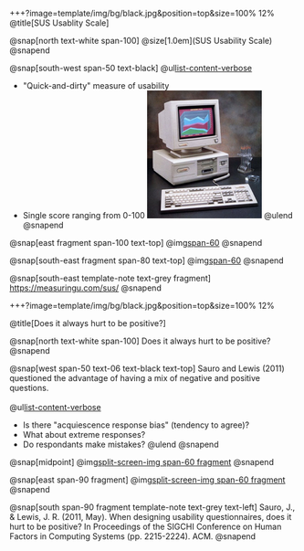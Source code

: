 +++?image=template/img/bg/black.jpg&position=top&size=100% 12%
@title[SUS Usablity Scale]

@snap[north text-white span-100]
@size[1.0em](SUS Usability Scale)
@snapend

@snap[south-west span-50 text-black]
@ul[list-content-verbose](false)
- "Quick-and-dirty" measure of usability
- Single score ranging from 0-100
![](assets/1986-computer.jpg)
@ulend
@snapend

@snap[east fragment span-100 text-top]
@img[span-60](assets/sus-scale.jpg)
@snapend

@snap[south-east fragment span-80 text-top]
@img[span-60](assets/sus-score.jpg)
@snapend

@snap[south-east template-note text-grey fragment]
https://measuringu.com/sus/
@snapend

+++?image=template/img/bg/black.jpg&position=top&size=100% 12%

@title[Does it always hurt to be positive?]

@snap[north text-white span-100]
Does it always hurt to be positive?
@snapend

@snap[west span-50 text-06 text-black text-top]
Sauro and Lewis (2011) questioned the advantage of having a mix of negative and positive questions.
<br></br>
@ul[list-content-verbose](false)
- Is there "acquiescence response bias" (tendency to agree)?
- What about extreme responses?
- Do respondants make mistakes?
@ulend
@snapend

@snap[midpoint]
@img[split-screen-img span-60 fragment](assets/thermometer.jpg)
@snapend

@snap[east span-90 fragment]
@img[split-screen-img span-60 fragment](assets/results.jpg)
@snapend

@snap[south span-90 fragment template-note text-grey text-left]
Sauro, J., & Lewis, J. R. (2011, May). When designing usability questionnaires, does it hurt to be positive? In Proceedings of the SIGCHI Conference on Human Factors in Computing Systems (pp. 2215-2224). ACM.
@snapend
